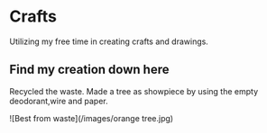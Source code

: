 # Crafts

Utilizing my free time in creating crafts and drawings.

## Find my creation down here

Recycled the waste. Made a tree as showpiece by using the empty deodorant,wire and paper.

![Best from waste](/images/orange tree.jpg)
